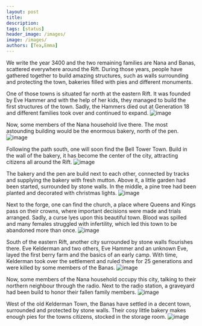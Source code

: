 ```yaml
---
layout: post
title: 
description:  
tags: [status]
header_image: /images/
image: /images/
authors: [Tea,Emma]
---
```


We write the year 3400 and the two remaining families are Nana and Banas, scattered everywhere around the Rift. During those years, people have gathered together to build amazing structures, such as walls surrounding and protecting the town, bakeries filled with pies and different monuments. 

One of those towns is situated far north at the eastern Rift. It was founded by Eve Hammer and with the help of her kids, they managed to build the first structures of the town. Sadly, the Hammers died out at Generation 18 and different families took over and continued to expand. 
![image](/images/hammer_familytree.jpg)

Now, some members of the Nana household live there. The most astounding building would be the enormous bakery, north of the pen. 
![image](/images/nana_town.jpg)


Following the path south, one will soon find the Bell Tower Town. Build in the wall of the bakery, it has become the center of the city, attracting citizens all around the Rift. 
![image](/images/Bell_installing_.jpg)

The bakery and the pen are build next to each other, connected by tracks and supplying the bakery with fresh mutton. Above it, a little garden had been started, surrounded by stone walls. In the middle, a pine tree had been planted and decorated with christmas lights.
![image](/images/xmas_tree.jpg)

Next to the forge, one can find the church, a place where Queens and Kings pass on their crowns, where important decisions were made and trials arranged. Sadly, a curse lyes upon this beautiful town. Blood was spilled and many females struggled with infertility, which led this town to be abandoned more than once.
![image](/images/Bell_Tower.jpg)


South of the eastern Rift, another city surrounded by stone walls flourishes there. Eve Kelderman and two others, Eve Hammer and an unknown Eve, layed the first berry farm and the basics of an early camp. With time, Kelderman took over the settlement and ruled there for 25 generations and were killed by some members of the Banas.
![image](/images/kelderman_familytree.jpg) 

Now, some members of the Nana household occupy this city, talking to their northern neighbour through the radio. Next to the radio station, a graveyard had been build to honor their fallen family members. 
![image](/images/kelderman_town.jpg)


West of the old Kelderman Town, the Banas have settled in a decent town, surrounded and protected by stone walls. Their cosy little bakery makes enough pies for the towns citizens, stocked in the storage room. 
![image](/images/bana_town.jpg)